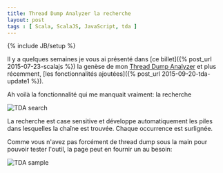 ```yaml
---
title: Thread Dump Analyzer la recherche
layout: post
tags : [ Scala, ScalaJS, JavaScript, tda ]
---
```

{% include JB/setup %}

Il y a quelques semaines je vous ai présenté dans [ce billet]({% post_url 2015-07-23-scalajs %}) la genèse de mon [Thread Dump Analyzer](/tda.html) et plus récemment, [les fonctionnalités ajoutées]({% post_url 2015-09-20-tda-update1 %}).

Ah voilà la fonctionnalité qui me manquait vraiment: la recherche

![TDA search](/assets/img/tda-update2/tda-search.jpg)

La recherche est case sensitive et développe automatiquement les piles dans lesquelles la chaîne est trouvée. Chaque occurrence est surlignée.

Comme vous n'avez pas forcément de thread dump sous la main pour pouvoir tester l'outil, la page peut en fournir un au besoin:

![TDA sample](/assets/img/tda-update2/tda-sample.jpg)














